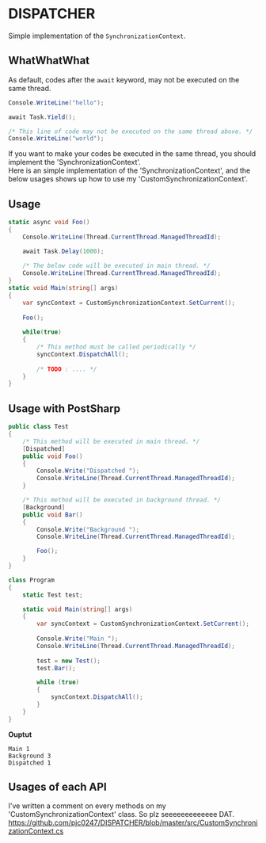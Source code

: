 DISPATCHER
====
Simple implementation of the `SynchronizationContext`.

WhatWhatWhat
----
As default, codes after the `await` keyword, may not be executed on the same thread.
```c#
Console.WriteLine("hello");

await Task.Yield();

/* This line of code may not be executed on the same thread above. */
Console.WriteLine("world");
```
If you want to make your codes be executed in the same thread, you should implement the 'SynchronizationContext'.<br>
Here is an simple implementation of the 'SynchronizationContext', and the below usages shows up how to use my 'CustomSynchronizationContext'. 

Usage
----
```c#
static async void Foo()
{
    Console.WriteLine(Thread.CurrentThread.ManagedThreadId);

    await Task.Delay(1000);
    
    /* The below code will be executed in main thread. */
    Console.WriteLine(Thread.CurrentThread.ManagedThreadId);
}
static void Main(string[] args)
{
    var syncContext = CustomSynchronizationContext.SetCurrent();
    
    Foo();
    
    while(true)
    {
        /* This method must be called periodically */
        syncContext.DispatchAll();
        
        /* TODO : .... */
    }
}
```

Usage with PostSharp
----
```c#
public class Test
{
    /* This method will be executed in main thread. */
    [Dispatched]
    public void Foo()
    {
        Console.Write("Dispatched ");
        Console.WriteLine(Thread.CurrentThread.ManagedThreadId);
    }

    /* This method will be executed in background thread. */
    [Background]
    public void Bar()
    {
        Console.Write("Background ");
        Console.WriteLine(Thread.CurrentThread.ManagedThreadId);

        Foo();
    }
}
```
```c#
class Program
{
    static Test test;

    static void Main(string[] args)
    {
        var syncContext = CustomSynchronizationContext.SetCurrent();
        
        Console.Write("Main ");
        Console.WriteLine(Thread.CurrentThread.ManagedThreadId);
        
        test = new Test();
        test.Bar();

        while (true)
        {
            syncContext.DispatchAll();
        }
    }
}
```

__Ouptut__
```
Main 1
Background 3
Dispatched 1
```

Usages of each API
----
I've written a comment on every methods on my 'CustomSynchronizationContext' class. So plz seeeeeeeeeeeee DAT.
<br>
https://github.com/pjc0247/DISPATCHER/blob/master/src/CustomSynchronizationContext.cs
